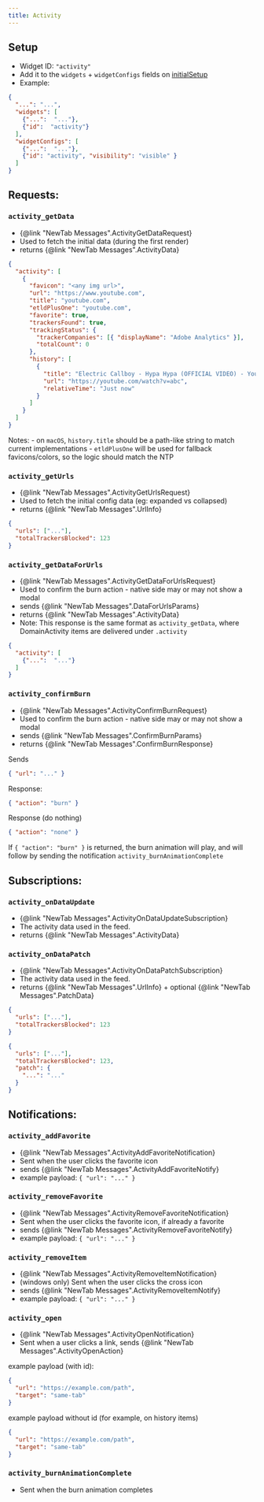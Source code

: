 ```yaml
---
title: Activity
---
```


## Setup

- Widget ID: `"activity"`
- Add it to the `widgets` + `widgetConfigs` fields on [initialSetup](../new-tab.md)
- Example:

```json
{
  "...": "...",
  "widgets": [
    {"...":  "..."},
    {"id":  "activity"}
  ],
  "widgetConfigs": [
    {"...":  "..."},
    {"id": "activity", "visibility": "visible" }
  ]
}
```

## Requests:
### `activity_getData` 
- {@link "NewTab Messages".ActivityGetDataRequest}
- Used to fetch the initial data (during the first render)
- returns {@link "NewTab Messages".ActivityData}

```json
{
  "activity": [
    {
      "favicon": "<any img url>",
      "url": "https://www.youtube.com",
      "title": "youtube.com",
      "etldPlusOne": "youtube.com",
      "favorite": true,
      "trackersFound": true,
      "trackingStatus": {
        "trackerCompanies": [{ "displayName": "Adobe Analytics" }],
        "totalCount": 0
      },
      "history": [
        {
          "title": "Electric Callboy - Hypa Hypa (OFFICIAL VIDEO) - YouTube",
          "url": "https://youtube.com/watch?v=abc",
          "relativeTime": "Just now"
        }
      ]
    }
  ]
}
```

Notes: 
    - on `macOS`, `history.title` should be a path-like string to match current implementations
    - `etldPlusOne` will be used for fallback favicons/colors, so the logic should match the NTP

### `activity_getUrls`
- {@link "NewTab Messages".ActivityGetUrlsRequest}
- Used to fetch the initial config data (eg: expanded vs collapsed)
- returns {@link "NewTab Messages".UrlInfo}

```json
{
  "urls": ["..."],
  "totalTrackersBlocked": 123
}
```

### `activity_getDataForUrls`
- {@link "NewTab Messages".ActivityGetDataForUrlsRequest}
- Used to confirm the burn action - native side may or may not show a modal
- sends {@link "NewTab Messages".DataForUrlsParams}
- returns {@link "NewTab Messages".ActivityData}
- Note: This response is the same format as `activity_getData`, where DomainActivity items are delivered under `.activity`

```json
{
  "activity": [
    {"...":  "..."}
  ]
}
```


### `activity_confirmBurn`
- {@link "NewTab Messages".ActivityConfirmBurnRequest}
- Used to confirm the burn action - native side may or may not show a modal
- sends {@link "NewTab Messages".ConfirmBurnParams}
- returns {@link "NewTab Messages".ConfirmBurnResponse}

Sends
```json
{ "url": "..." }
```

Response:
```json
{ "action": "burn" }
```

Response (do nothing)
```json
{ "action": "none" }
```

If `{ "action": "burn" }` is returned, the burn animation will play, and will follow 
by sending the notification `activity_burnAnimationComplete` 

## Subscriptions:
### `activity_onDataUpdate`
- {@link "NewTab Messages".ActivityOnDataUpdateSubscription}
- The activity data used in the feed.
- returns {@link "NewTab Messages".ActivityData}

### `activity_onDataPatch`
- {@link "NewTab Messages".ActivityOnDataPatchSubscription}
- The activity data used in the feed.
- returns {@link "NewTab Messages".UrlInfo} + optional {@link "NewTab Messages".PatchData}

```json
{
  "urls": ["..."],
  "totalTrackersBlocked": 123
}
```
```json
{
  "urls": ["..."],
  "totalTrackersBlocked": 123,
  "patch": {
    "...": "..."
  }
}
```

## Notifications:

### `activity_addFavorite`
- {@link "NewTab Messages".ActivityAddFavoriteNotification}
- Sent when the user clicks the favorite icon
- sends {@link "NewTab Messages".ActivityAddFavoriteNotify}
- example payload: `{ "url": "..." }`

### `activity_removeFavorite`
- {@link "NewTab Messages".ActivityRemoveFavoriteNotification}
- Sent when the user clicks the favorite icon, if already a favorite
- sends {@link "NewTab Messages".ActivityRemoveFavoriteNotify}
- example payload: `{ "url": "..." }`

### `activity_removeItem`
- {@link "NewTab Messages".ActivityRemoveItemNotification}
- (windows only) Sent when the user clicks the cross icon
- sends {@link "NewTab Messages".ActivityRemoveItemNotify}
- example payload: `{ "url": "..." }`

### `activity_open`
- {@link "NewTab Messages".ActivityOpenNotification}
- Sent when a user clicks a link, sends {@link "NewTab Messages".ActivityOpenAction}

example payload (with id):
```json
{ 
  "url": "https://example.com/path", 
  "target": "same-tab" 
}
```

example payload without id (for example, on history items)
```json
{
  "url": "https://example.com/path",
  "target": "same-tab"
}
```

### `activity_burnAnimationComplete`
- Sent when the burn animation completes